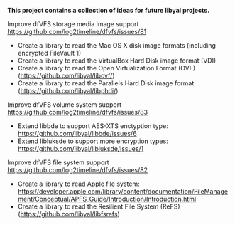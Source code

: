 **This project contains a collection of ideas for future libyal projects.**

Improve dfVFS storage media image support
https://github.com/log2timeline/dfvfs/issues/81

* Create a library to read the Mac OS X disk image formats (including encrypted FileVault 1)
* Create a library to read the VirtualBox Hard Disk image format (VDI)
* Create a library to read the Open Virtualization Format (OVF) (https://github.com/libyal/libovf/)
* Create a library to read the Parallels Hard Disk image format (https://github.com/libyal/libphdi/)

Improve dfVFS volume system support
https://github.com/log2timeline/dfvfs/issues/83

* Extend libbde to support AES-XTS enctyption type: https://github.com/libyal/libbde/issues/6
* Extend libluksde to support more encryption types: https://github.com/libyal/libluksde/issues/1

Improve dfVFS file system support
https://github.com/log2timeline/dfvfs/issues/82

* Create a library to read Apple file system: https://developer.apple.com/library/content/documentation/FileManagement/Conceptual/APFS_Guide/Introduction/Introduction.html
* Create a library to read the Resilient File System (ReFS) (https://github.com/libyal/libfsrefs)
